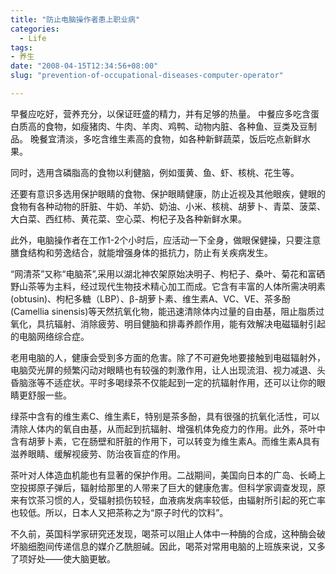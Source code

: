 ```yaml
---
title: "防止电脑操作者患上职业病"
categories:
  - Life
tags:
- 养生
date: "2008-04-15T12:34:56+08:00"
slug: "prevention-of-occupational-diseases-computer-operator"

---
```


早餐应吃好，营养充分，以保证旺盛的精力，并有足够的热量。
中餐应多吃含蛋白质高的食物，如瘦猪肉、牛肉、羊肉、鸡鸭、动物内脏、各种鱼、豆类及豆制品。
晚餐宜清淡，多吃含维生素高的食物，如各种新鲜蔬菜，饭后吃点新鲜水果。

同时，选用含磷脂高的食物以利健脑，例如蛋黄、鱼、虾、核桃、花生等。

还要有意识多选用保护眼睛的食物、保护眼睛健康，防止近视及其他眼疾，健眼的食物有各种动物的肝脏、牛奶、羊奶、奶油、小米、核桃、胡萝卜、青菜、菠菜、大白菜、西红柿、黄花菜、空心菜、枸杞子及各种新鲜水果。

此外，电脑操作者在工作1-2个小时后，应活动一下全身，做眼保健操，只要注意膳食结构和劳逸结合，就能增强身体的抵抗力，防止有关疾病发生。

“网清茶”又称“电脑茶”,采用以湖北神农架原始决明子、枸杞子、桑叶、菊花和富硒野山茶等为主料，经过现代生物技术精心加工而成。它含有丰富的人体所需决明素(obtusin)、枸杞多糖（LBP）、β-胡萝卜素、维生素A、VC、VE、茶多酚(Camellia sinensis)等天然抗氧化物，能迅速清除体内过量的自由基，阻止脂质过氧化，具抗辐射、消除疲劳、明目健脑和排毒养颜作用，能有效解决电磁辐射引起的电脑网络综合症。

老用电脑的人，健康会受到多方面的危害。除了不可避免地要接触到电磁辐射外，电脑荧光屏的频繁闪动对眼睛也有较强的刺激作用，让人出现流泪、视力减退、头昏脑涨等不适症状。平时多喝绿茶不仅能起到一定的抗辐射作用，还可以让你的眼睛更舒服一些。

绿茶中含有的维生素C、维生素E，特别是茶多酚，具有很强的抗氧化活性，可以清除人体内的氧自由基，从而起到抗辐射、增强机体免疫力的作用。此外，茶叶中含有胡萝卜素，它在肠壁和肝脏的作用下，可以转变为维生素A。而维生素A具有滋养眼睛、缓解视疲劳、防治夜盲症的作用。

茶叶对人体造血机能也有显著的保护作用。二战期间，美国向日本的广岛、长崎上空投掷原子弹后，辐射给那里的人带来了巨大的健康危害。但科学家调查发现，原来有饮茶习惯的人，受辐射损伤较轻，血液病发病率较低，由辐射所引起的死亡率也较低。所以，日本人又把茶称之为“原子时代的饮料”。

不久前，英国科学家研究还发现，喝茶可以阻止人体中一种酶的合成，这种酶会破坏脑细胞间传递信息的媒介乙酰胆碱。因此，喝茶对常用电脑的上班族来说，又多了项好处——使大脑更敏。
